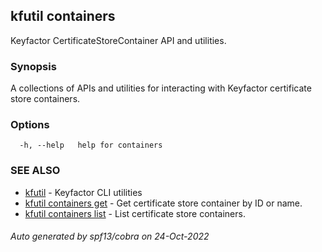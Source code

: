 ## kfutil containers

Keyfactor CertificateStoreContainer API and utilities.

### Synopsis

A collections of APIs and utilities for interacting with Keyfactor certificate store containers.

### Options

```
  -h, --help   help for containers
```

### SEE ALSO

* [kfutil](kfutil.md)	 - Keyfactor CLI utilities
* [kfutil containers get](kfutil_containers_get.md)	 - Get certificate store container by ID or name.
* [kfutil containers list](kfutil_containers_list.md)	 - List certificate store containers.

###### Auto generated by spf13/cobra on 24-Oct-2022
